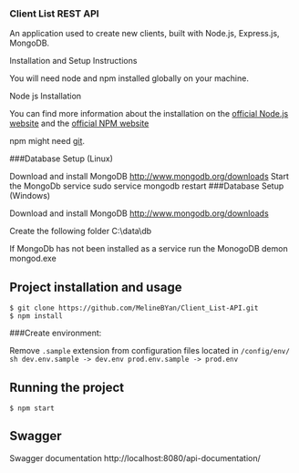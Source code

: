 ### Client List REST API

An application used to create new clients, built with Node.js, Express.js, MongoDB.

Installation and Setup Instructions

You will need node and npm installed globally on your machine.

Node js Installation

You can find more information about the installation on the [official Node.js website](https://nodejs.org/) and the [official NPM website](https://npmjs.org/)

npm might need [git](https://git-scm.com/).

###Database Setup (Linux)

Download and install MongoDB http://www.mongodb.org/downloads
Start the MongoDb service sudo service mongodb restart
###Database Setup (Windows)

Download and install MongoDB http://www.mongodb.org/downloads

Create the following folder C:\data\db

If MongoDb has not been installed as a service run the MonogoDB demon mongod.exe

## Project installation and usage

    $ git clone https://github.com/MelineBYan/Client_List-API.git
    $ npm install

###Create environment:

Remove `.sample` extension from configuration files located in `/config/env/`
`sh dev.env.sample -> dev.env prod.env.sample -> prod.env `

## Running the project

    $ npm start

## Swagger

Swagger documentation http://localhost:8080/api-documentation/
